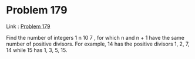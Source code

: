 Problem 179
=======

Link : [Problem 179](http://projecteuler.net/problem=179 "Problem 179")
 
 Find the number of integers 1   n   10 7 , for which  n  and  n  + 1 have the same number of positive divisors. For example, 14 has the positive divisors 1, 2, 7, 14 while 15 has 1, 3, 5, 15. 
  

